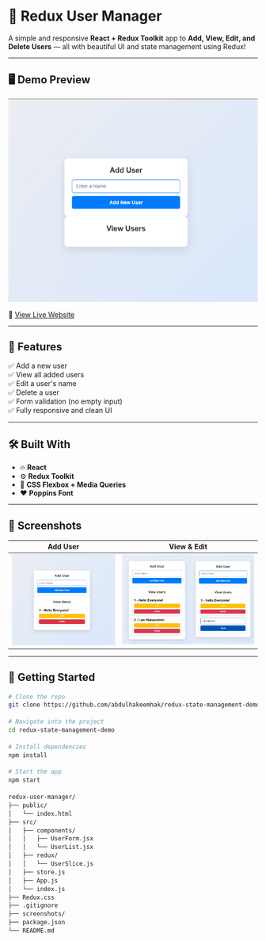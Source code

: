 # 🚀 Redux User Manager

A simple and responsive **React + Redux Toolkit** app to **Add, View, Edit, and Delete Users** — all with beautiful UI and state management using Redux!

---

## 🖥️ Demo Preview

![App Screenshot](./screenshots/demo.png)

🔗 [View Live Website](https://abdulhakeemhak.github.io/hakfolio/)

---

## 📌 Features

✅ Add a new user  
✅ View all added users  
✅ Edit a user's name  
✅ Delete a user  
✅ Form validation (no empty input)  
✅ Fully responsive and clean UI

---

## 🛠️ Built With

- 🔥 **React**  
- ⚙️ **Redux Toolkit**  
- 🎨 **CSS Flexbox + Media Queries**  
- ❤️ **Poppins Font**

---

## 📸 Screenshots

| Add User | View & Edit |
|----------|-------------|
| ![Add](./screenshots/add-user.png) | ![Edit](./screenshots/edit-user.jpg) |

---

## 🚀 Getting Started

```bash
# Clone the repo
git clone https://github.com/abdulhakeemhak/redux-state-management-demo.git

# Navigate into the project
cd redux-state-management-demo

# Install dependencies
npm install

# Start the app
npm start

redux-user-manager/
├── public/
│   └── index.html
├── src/
│   ├── components/
│   │   ├── UserForm.jsx
│   │   └── UserList.jsx
│   ├── redux/
│   │   └── UserSlice.js
│   ├── store.js
│   ├── App.js
│   └── index.js
├── Redux.css
├── .gitignore
├── screenshots/
├── package.json
└── README.md
